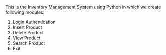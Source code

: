 This is the Inventory Management System using Python in which we create following modules:
1. Login Authentication
2. Insert Product
3. Delete Product
4. View Product
5. Search Product
6. Exit

